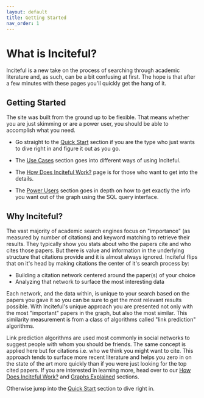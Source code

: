 ```yaml
---
layout: default
title: Getting Started
nav_order: 1
---
```


# What is Inciteful?
Inciteful is a new take on the process of searching through academic literature and, as such, can be a bit confusing at first.  The hope is that after a few minutes with these pages you'll quickly get the hang of it. 

## Getting Started
The site was built from the ground up to be flexible.  That means whether you are just skimming or are a power user, you should be able to accomplish what you need. 

* Go straight to the [Quick Start](quick-start) section if you are the type who just wants to dive right in and figure it out as you go.

* The [Use Cases](use-cases) section goes into different ways of using Inciteful.

* The [How Does Inciteful Work?](how-does-it-work) page is for those who want to get into the details.

* The [Power Users](power-users) section goes in depth on how to get exactly the info you want out of the graph using the SQL query interface.  

## Why Inciteful?
The vast majority of academic search engines focus on "importance" (as measured by number of citations) and keyword matching to retrieve their results. They typically show you stats about who the papers cite and who cites those papers. But there is value and information in the underlying structure that citations provide and it is almost always ignored. Inciteful flips that on it's head by making citations the center of it's search process by:

* Building a citation network centered around the paper(s) of your choice
* Analyzing that network to surface the most interesting data

Each network, and the data within, is unique to your search based on the papers you gave it so you can be sure to get the most relevant results possible. With Inciteful's unique approach you are presented not only with the most "important" papers in the graph, but also the most similar. This similarity measurement is from a class of algorithms called "link prediction" algorithms. 

Link prediction algorithms are used most commonly in social networks to suggest people with whom you should be friends. The same concept is applied here but for citations i.e. who we think you might want to cite. This approach tends to surface more recent literature and helps you zero in on the state of the art more quickly than if you were just looking for the top cited papers.  If you are interested in learning more, head over to our [How Does Inciteful Work?](how-does-it-work) and [Graphs Explained](graphs-explained) sections. 

Otherwise jump into the [Quick Start](quick-start) section to dive right in. 